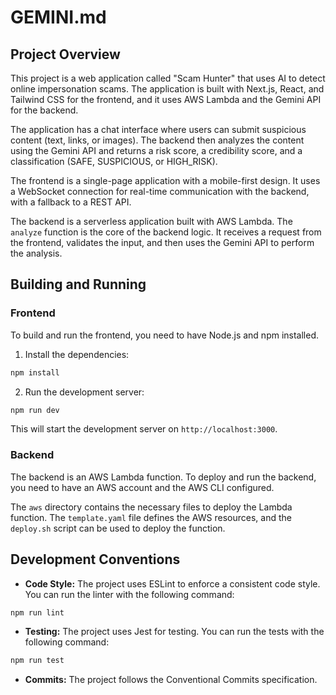 # GEMINI.md

## Project Overview

This project is a web application called "Scam Hunter" that uses AI to detect online impersonation scams. The application is built with Next.js, React, and Tailwind CSS for the frontend, and it uses AWS Lambda and the Gemini API for the backend.

The application has a chat interface where users can submit suspicious content (text, links, or images). The backend then analyzes the content using the Gemini API and returns a risk score, a credibility score, and a classification (SAFE, SUSPICIOUS, or HIGH_RISK).

The frontend is a single-page application with a mobile-first design. It uses a WebSocket connection for real-time communication with the backend, with a fallback to a REST API.

The backend is a serverless application built with AWS Lambda. The `analyze` function is the core of the backend logic. It receives a request from the frontend, validates the input, and then uses the Gemini API to perform the analysis.

## Building and Running

### Frontend

To build and run the frontend, you need to have Node.js and npm installed.

1.  Install the dependencies:

```bash
npm install
```

2.  Run the development server:

```bash
npm run dev
```

This will start the development server on `http://localhost:3000`.

### Backend

The backend is an AWS Lambda function. To deploy and run the backend, you need to have an AWS account and the AWS CLI configured.

The `aws` directory contains the necessary files to deploy the Lambda function. The `template.yaml` file defines the AWS resources, and the `deploy.sh` script can be used to deploy the function.

## Development Conventions

- **Code Style:** The project uses ESLint to enforce a consistent code style. You can run the linter with the following command:

```bash
npm run lint
```

- **Testing:** The project uses Jest for testing. You can run the tests with the following command:

```bash
npm run test
```

- **Commits:** The project follows the Conventional Commits specification.
